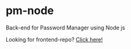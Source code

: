 # pm-node
Back-end for Password Manager using Node js

Looking for frontend-repo? [Click here!](https://github.com/raziqali0306/pm-next)
